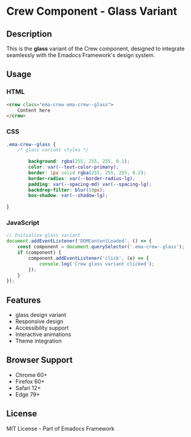 # Crew Component - Glass Variant

## Description
This is the **glass** variant of the Crew component, designed to integrate seamlessly with the Emadocs Framework's design system.

## Usage

### HTML
```html
<crew class="ema-crew ema-crew--glass">
    Content here
</crew>
```

### CSS
```css
.ema-crew--glass {
    /* glass variant styles */
    
        background: rgba(255, 255, 255, 0.1);
        color: var(--text-color-primary);
        border: 1px solid rgba(255, 255, 255, 0.2);
        border-radius: var(--border-radius-lg);
        padding: var(--spacing-md) var(--spacing-lg);
        backdrop-filter: blur(10px);
        box-shadow: var(--shadow-lg);
    
}
```

### JavaScript
```javascript
// Initialize glass variant
document.addEventListener('DOMContentLoaded', () => {
    const component = document.querySelector('.ema-crew--glass');
    if (component) {
        component.addEventListener('click', (e) => {
            console.log('Crew glass variant clicked');
        });
    }
});
```

## Features
- glass design variant
- Responsive design
- Accessibility support
- Interactive animations
- Theme integration

## Browser Support
- Chrome 60+
- Firefox 60+
- Safari 12+
- Edge 79+

## License
MIT License - Part of Emadocs Framework

